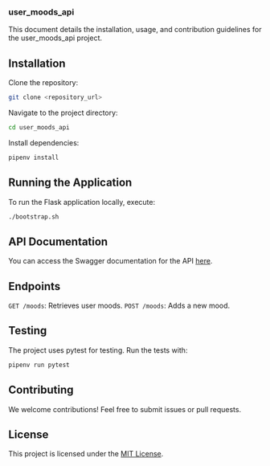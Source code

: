 ### user_moods_api
This document details the installation, usage, and contribution guidelines for the user_moods_api project.

## Installation
Clone the repository:

```Bash
git clone <repository_url>
```

Navigate to the project directory:

```Bash
cd user_moods_api
```

Install dependencies:

```Bash
pipenv install
```

## Running the Application
To run the Flask application locally, execute:

```Bash
./bootstrap.sh
```

## API Documentation

You can access the Swagger documentation for the API [here](/apidocs).


## Endpoints

`GET /moods`: Retrieves user moods.
`POST /moods`: Adds a new mood.

## Testing

The project uses pytest for testing. Run the tests with:

``` Bash
pipenv run pytest
```

## Contributing
We welcome contributions! Feel free to submit issues or pull requests.

## License
This project is licensed under the [MIT License](LICENSE).